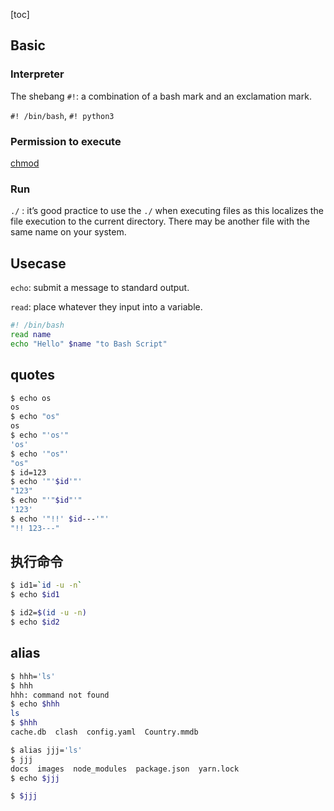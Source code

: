 [toc]

## Basic
### Interpreter

The shebang `#!`: a combination of a bash mark and an exclamation mark.

`#! /bin/bash`, `#! python3`

### Permission to execute

[chmod](./file%20permission.md/#%20change%20permission)

### Run

`./` : it’s good practice to use the `./` when executing files as this localizes the file execution to the current directory. There may be another file with the same name on your system.


## Usecase

`echo`: submit a message to standard output.

`read`: place whatever they input into a variable.

```bash
#! /bin/bash
read name
echo "Hello" $name "to Bash Script"
```

## quotes


```bash
$ echo os
os
$ echo "os"
os
$ echo "'os'"
'os'
$ echo '"os"'
"os"
$ id=123
$ echo '"'$id'"'
"123"
$ echo "'"$id"'"
'123'
$ echo '"!!' $id---'"'
"!! 123---"
```

## 执行命令


```bash
$ id1=`id -u -n`
$ echo $id1

$ id2=$(id -u -n)
$ echo $id2
```

## alias

```bash
$ hhh='ls'
$ hhh
hhh: command not found
$ echo $hhh
ls
$ $hhh
cache.db  clash  config.yaml  Country.mmdb

$ alias jjj='ls'
$ jjj
docs  images  node_modules  package.json  yarn.lock
$ echo $jjj

$ $jjj
```